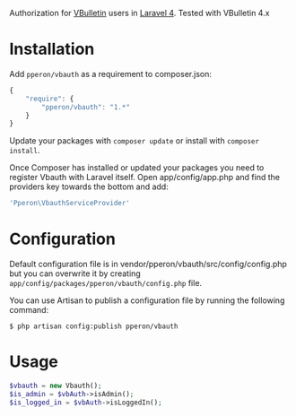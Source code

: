 Authorization for [VBulletin](http://www.vbulletin.com) users in [Laravel 4](http://laravel.com/). Tested with VBulletin 4.x

Installation
============
 
Add `pperon/vbauth` as a requirement to composer.json:

```javascript
{
    "require": {
        "pperon/vbauth": "1.*"
    }
}
```

Update your packages with `composer update` or install with `composer install`.

Once Composer has installed or updated your packages you need to register Vbauth with Laravel itself. Open app/config/app.php and find the providers key towards the bottom and add:

```php
'Pperon\VbauthServiceProvider'
```

Configuration
=============

Default configuration file is in vendor/pperon/vbauth/src/config/config.php but you can overwrite it by creating `app/config/packages/pperon/vbauth/config.php` file.

You can use Artisan to publish a configuration file by running the following command:

```
$ php artisan config:publish pperon/vbauth
```

Usage
=====

```php
$vbauth = new Vbauth();
$is_admin = $vbAuth->isAdmin();
$is_logged_in = $vbAuth->isLoggedIn();
```
